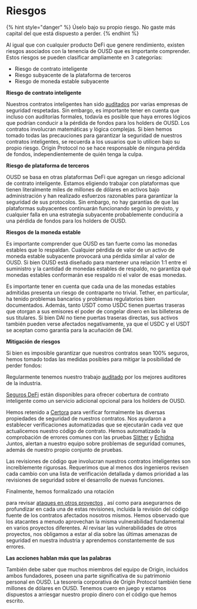 # Riesgos

{% hint style="danger" %}
Úselo bajo su propio riesgo. No gaste más capital del que está dispuesto a perder.
{% endhint %}

Al igual que con cualquier producto DeFi que genere rendimiento, existen riesgos asociados con la tenencia de OUSD que es importante comprender. Estos riesgos se pueden clasificar ampliamente en 3 categorías:

* Riesgo de contrato inteligente
* Riesgo subyacente de la plataforma de terceros
* Riesgo de moneda estable subyacente

**Riesgo de contrato inteligente**

Nuestros contratos inteligentes han sido [auditados](audits.md) por varias empresas de seguridad respetadas. Sin embargo, es importante tener en cuenta que incluso con auditorías formales, todavía es posible que haya errores lógicos que podrían conducir a la pérdida de fondos para los holders de OUSD. Los contratos involucran matemáticas y lógica complejas. Si bien hemos tomado todas las precauciones para garantizar la seguridad de nuestros contratos inteligentes, se recuerda a los usuarios que lo utilicen bajo su propio riesgo. Origin Protocol no se hace responsable de ninguna pérdida de fondos, independientemente de quién tenga la culpa.

**Riesgo de plataforma de terceros**

OUSD se basa en otras plataformas DeFi que agregan un riesgo adicional de contrato inteligente. Estamos eligiendo trabajar con plataformas que tienen literalmente miles de millones de dólares en activos bajo administración y han realizado esfuerzos razonables para garantizar la seguridad de sus protocolos. Sin embargo, no hay garantías de que las plataformas subyacentes continuarán funcionando según lo previsto, y cualquier falla en una estrategia subyacente probablemente conduciría a una pérdida de fondos para los holders de OUSD.

**Riesgos de la moneda estable**

Es importante comprender que OUSD es tan fuerte como las monedas estables que lo respaldan. Cualquier pérdida de valor de un activo de moneda estable subyacente provocará una pérdida similar al valor de OUSD. Si bien OUSD está diseñado para mantener una relación 1:1 entre el suministro y la cantidad de monedas estables de respaldo, no garantiza qué monedas estables conformarán ese respaldo ni el valor de esas monedas.

Es importante tener en cuenta que cada una de las monedas estables admitidas presenta un riesgo de contraparte no trivial. Tether, en particular, ha tenido problemas bancarios y problemas regulatorios bien documentados. Además, tanto USDT como USDC tienen puertas traseras que otorgan a sus emisores el poder de congelar dinero en las billeteras de sus titulares. Si bien DAI no tiene puertas traseras directas, sus activos también pueden verse afectados negativamente, ya que el USDC y el USDT se aceptan como garantía para la acuñación de DAI.

**Mitigación de riesgos**

Si bien es imposible garantizar que nuestros contratos sean 100% seguros, hemos tomado todas las medidas posibles para mitigar la posibilidad de perder fondos:

Regularmente tenemos nuestro trabajo [auditado](audits.md) por los mejores auditores de la industria.

[Seguros DeFi](insurance.md) están disponibles para ofrecer cobertura de contrato inteligente como un servicio adicional opcional para los holders de OUSD.

Hemos retenido a [Certora](https://www.certora.com) para verificar formalmente las diversas propiedades de seguridad de nuestros contratos. Nos ayudaron a establecer verificaciones automatizadas que se ejecutarán cada vez que actualicemos nuestro código de contrato. Hemos automatizado la comprobación de errores comunes con las pruebas [Slither](https://github.com/crytic/slither) y [Echidna](https://github.com/crytic/echidna) Juntos, alertan a nuestro equipo sobre problemas de seguridad comunes, además de nuestro propio conjunto de pruebas.

Las revisiones de código que involucran nuestros contratos inteligentes son increíblemente rigurosas. Requerimos que al menos dos ingenieros revisen cada cambio con una lista de verificación detallada y damos prioridad a las revisiones de seguridad sobre el desarrollo de nuevas funciones.

Finalmente, hemos formalizado una rotación</a>

para revisar [ataques en otros proyectos](https://github.com/OriginProtocol/security/tree/master/incidents) , así como para asegurarnos de profundizar en cada una de estas revisiones, incluida la revisión del código fuente de los contratos afectados nosotros mismos. Hemos observado que los atacantes a menudo aprovechan la misma vulnerabilidad fundamental en varios proyectos diferentes. Al revisar las vulnerabilidades de otros proyectos, nos obligamos a estar al día sobre las últimas amenazas de seguridad en nuestra industria y aprendemos constantemente de sus errores.</p> 

**Las acciones hablan más que las palabras**

También debe saber que muchos miembros del equipo de Origin, incluidos ambos fundadores, poseen una parte significativa de su patrimonio personal en OUSD. La tesorería corporativa de Origin Protocol también tiene millones de dólares en OUSD. Tenemos cuero en juego y estamos dispuestos a arriesgar nuestro propio dinero con el código que hemos escrito.

